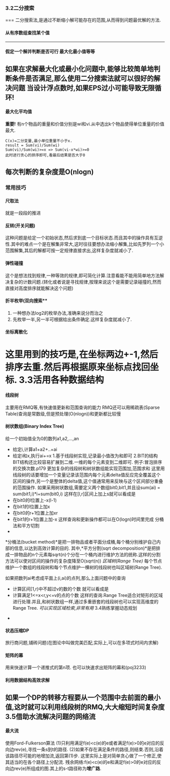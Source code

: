 ### 3.2二分搜索
===
二分搜索法,是通过不断缩小解可能存在的范围,从而得到问题最优解的方法.
#### 从有序数组查找某个值
---
#### 假定一个解并判断是否可行 最大化最小值等等
如果在求解最大化或最小化问题中,能够比较简单地判断条件是否满足,那么使用二分搜索法就可以很好的解决问题
**当设计浮点数时,如果EPS过小可能导致无限循环!**
---
#### 最大化平均值
**重要!**
有n个物品的重量和价值分别是wi和vi.从中选出k个物品使得单位重量的价值最大.
```
C(x)=二分变量,最小单位重量不小于x.
result = Sum(vi)/Sum(wi)
Sum(vi)/Sum(wi)>=x => Sum(vi-x*wi)>=0
此时进行贪心的排序即可,看最后结果是否大于0
```
每次判断的复杂度是O(nlogn)
---
### 常用技巧
#### 尺取法
就是一段段的推进
#### 反转(开关问题)
这种问题是给定一个初始状态,然后求到底一个目标状态.而且其中的操作具有互逆性.其中的难点一个是在解集非常大,这时往往要想办法缩小解集,比如先罗列一个小范围解集,其后的解都可按一定规律直接求出,这样复杂度就减小了.
#### 弹性碰撞
这个是想法找到规律,一种等效的规律,即可简化计算.注意看能不能用简单地方法解决复杂的计数问题.(转化或者说是寻找规律,按理来说这个是需要记录碰撞的,然而直接对高度排序就能解决这个问题)
#### 折半枚举(双向搜索**
1. 一种想办法log2的枚举办法,准确来说分而治之
2. 先枚举一半,另一半可根据给出条件确定.这样复杂度就减小了.
#### 坐标离散化
这里用到的技巧是,在坐标两边+-1,然后排序去重.然后再根据原来坐标点找回坐标.
3.3活用各种数据结构
===
#### 线段树
主要用在RMQ等,有快速值更新和范围查询的能力
RMQ还可以用稀疏表(Sparse Table)查询是常数级,但是预处理(O(nlogn))和更新都比较慢
#### 树状数组(Binary Index Tree)
给一个初始值全为0的数列a1,a2,...,an
- 给定i,计算a1+a2+..+ai
- 给定i和x,执行ai+=x
1.基于线段树实现,记录最小值改为和即可
2.BIT的结构
BIT结构还比较容易扩展到二维.一维的每个元素变到二维即可.
例子:冒泡排序的交换次数.p179
更加复杂的线段树和树状数组能实现范围加,范围求和
  这里用线段树的话要增加一个变量记录该范围内每个元素delta值反应完全覆盖这个区间的操作,另一个是整体的delta值,这个值通常用来反映与这个区间部分重叠的范围操作.
  如果采用树状数组,需要定义两个数组bit0,bit1,并且设sum(ai) = sum(bit1,i)*i+sum(bit0,i)
这样在[l,r]区间上加上s就可以看成是
- 在bit0的l位置上-x(l-1)
- 在bit1的l位置上加x
- 在bit0的r+1位置上加xr
- 在bit1的r+1位置上加-x
这样查询和更新操作都可以在O(logn)时间里完成
分桶法和平方切割
-
*分桶法(bucket method)*是把一排物品或者平面分成桶,每个桶分别维护自己内部的信息,以达到高效计算的目的.
其中,*平方分割(sqrt decomposition)*是把排成一排物品的n个元素每sqrt(n)个分在一个桶内进行维护方法的统称.这样的分割方法可以使对区间的操作的复杂度降至O(sqrt(n))
*区域树(Range Tree)*
每个节点维护一个数组的线段树和每个节点维护一棵树的线段树也叫区域树(Range Tree).

如果把数列ai考虑成平面上(i,ai)的点列,那么上面问题中的查询
* 计算区间[1,r)中不超过v的数的个数
就可以看成是
* 计算满足1<=x<r,y<=v的点的个数
这样的查询.Range Tree适合对矩形的区域进行处理.并且,和树状数组一样,通过多重嵌套的线段树也可以实现高维度的Range Tree. *可以实现区域检索,非常有用*
3.4熟练掌握动态规划
-
#### 状态压缩DP
旅行商问题,铺砖问题(在图论中叫做完美匹配,实际上,可以在多项式时间内求解)
#### 矩阵的幕
用来快速计算一个递推式的第n项.
也可以快速求出矩阵的幕和(poj3233)
#### 利用数据结构高效求解
如果一个DP的转移方程要从一个范围中去前面的最小值,这时就可以利用线段树的RMQ,大大缩短时间复杂度
3.5借助水流解决问题的网络流
-
#### 最大流
使用Ford-Fulkerson算法
(1)只利用满足f(e)<c(e)的e或者满足f(e)>0的e对应的反向边rev(e),寻找一条s到t的路径.
(2)如果不存在满足条件的路径,则结束.否则,沿着该路径尽可能的地增加流,返回第(1)步.
这里实际上是对简单贪心做了一个修正,使其适当的在各个路径上分配流.
残余网络:f(e)<c(e)的e和满足f(e)>0的e对应的反向边rev(e)所组成的图.其上的s-t路径称为**增广路**.

